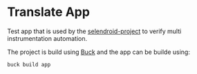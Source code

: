 Translate App
=============

Test app that is used by the [selendroid-project](http://selendroid.io) to verify multi instrumentation automation.

The project is build using [Buck](http://facebook.github.io/buck) and the app can be builde using:

```
buck build app
```